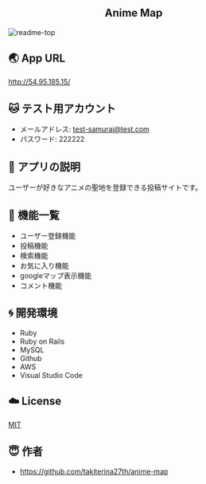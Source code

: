 <h2 align="center">Anime Map</h2>

![readme-top](https://user-images.githubusercontent.com/52768993/76416647-ce1b3300-63de-11ea-8d44-512156f7e1aa.jpg)

## :earth_asia: App URL
http://54.95.185.15/

## :cat: テスト用アカウント
- メールアドレス: test-samurai@test.com
- パスワード: 222222

## :palm_tree: アプリの説明
ユーザーが好きなアニメの聖地を登録できる投稿サイトです。

## :cactus: 機能一覧
- ユーザー登録機能
- 投稿機能
- 検索機能
- お気に入り機能
- googleマップ表示機能
- コメント機能

## :cyclone: 開発環境
- Ruby
- Ruby on Rails
- MySQL
- Github
- AWS
- Visual Studio Code

## :cloud: License
[MIT](https://github.com/takiterina27th/anime-map/blob/add-license-1/LICENSE)

## :innocent: 作者
- https://github.com/takiterina27th/anime-map
